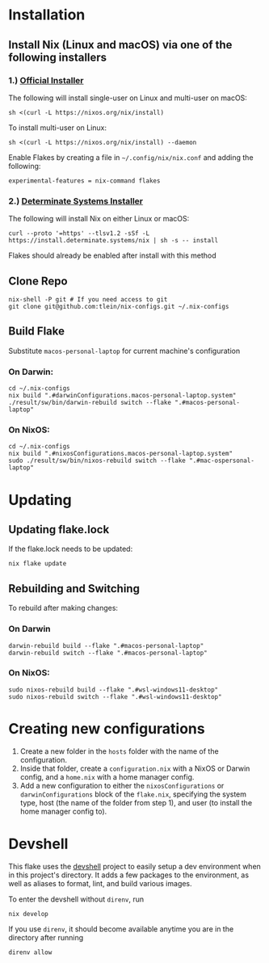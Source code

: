 # Installation

## Install Nix (Linux and macOS) via one of the following installers

### 1.) [Official Installer](https://nixos.org/manual/nix/stable/installation/installing-binary.html)

The following will install single-user on Linux and multi-user on macOS:

```shell
sh <(curl -L https://nixos.org/nix/install)
```

To install multi-user on Linux:

```shell
sh <(curl -L https://nixos.org/nix/install) --daemon
```

Enable Flakes by creating a file in `~/.config/nix/nix.conf` and adding the following:

```shell
experimental-features = nix-command flakes
```

### 2.) [Determinate Systems Installer](https://zero-to-nix.com/concepts/nix-installer)

The following will install Nix on either Linux or macOS:

```shell
curl --proto '=https' --tlsv1.2 -sSf -L https://install.determinate.systems/nix | sh -s -- install
```

Flakes should already be enabled after install with this method

## Clone Repo
```shell
nix-shell -P git # If you need access to git
git clone git@github.com:tlein/nix-configs.git ~/.nix-configs
```

## Build Flake

Substitute `macos-personal-laptop` for current machine's configuration

### On Darwin:
```shell
cd ~/.nix-configs
nix build ".#darwinConfigurations.macos-personal-laptop.system"
./result/sw/bin/darwin-rebuild switch --flake ".#macos-personal-laptop"
```

### On NixOS:
```shell
cd ~/.nix-configs
nix build ".#nixosConfigurations.macos-personal-laptop.system"
sudo ./result/sw/bin/nixos-rebuild switch --flake ".#mac-ospersonal-laptop"
```

# Updating

## Updating flake.lock

If the flake.lock needs to be updated:

```shell
nix flake update
```

## Rebuilding and Switching

To rebuild after making changes:

### On Darwin

```shell
darwin-rebuild build --flake ".#macos-personal-laptop"
darwin-rebuild switch --flake ".#macos-personal-laptop"
```

### On NixOS:
```shell
sudo nixos-rebuild build --flake ".#wsl-windows11-desktop"
sudo nixos-rebuild switch --flake ".#wsl-windows11-desktop"
```

# Creating new configurations

1. Create a new folder in the `hosts` folder with the name of the configuration.
2. Inside that folder, create a `configuration.nix` with a NixOS or Darwin config, and a `home.nix` with a home manager config.
3. Add a new configuration to either the `nixosConfigurations` or `darwinConfigurations` block of the `flake.nix`, specifying the system type, host (the name of the folder from step 1), and user (to install the home manager config to).

# Devshell

This flake uses the [devshell](https://github.com/numtide/devshell) project to easily setup a dev environment when in this project's directory.  It adds a few packages to the environment, as well as aliases to format, lint, and build various images.

To enter the devshell without `direnv`, run

```shell
nix develop
```

If you use `direnv`, it should become available anytime you are in the directory after running

```shell
direnv allow
```

